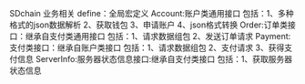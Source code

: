 SDchain 业务相关
define：全局宏定义
Account:账户类通用接口
包括：1、多种格式的json数据解析
	  2、获取钱包
	  3、申请账户
	  4、json格式转换
Order:订单类接口：继承自支付类通用接口
包括：1、请求数据组包
	  2、发送订单请求
Payment:支付类接口：继承自账户类接口
包括：1、请求数据组包
      2、支付请求
	  3、获得支付信息
ServerInfo:服务器状态信息接口:继承自支付类接口
包括：1、获取服务器状态信息
